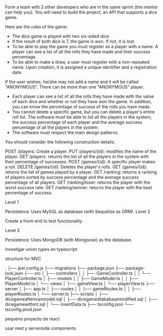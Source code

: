 Form a team with 2 other developers who are in the same sprint (the mentor can help you). You will need to build the project, an API that supports a dice game.

Here are the rules of the game:

- The dice game is played with two six-sided dice
- If the result of both dice is 7, the game is won. If not, it is lost.
- To be able to play the game you must register as a player with a name. A player can see a list of all the rolls they have made and their success percentage.
- To be able to make a draw, a user must register with a non-repeated name. Upon creation, it is assigned a unique identifier and a registration date.

If the user wishes, he/she may not add a name and it will be called "ANONYMOUS". There can be more than one "ANONYMOUS" player.

- Each player can see a list of all the rolls they have made with the value of each dice and whether or not they have won the game. In addition, you can know the percentage of success of the rolls you have made.
- You cannot delete a specific game, but you can delete a player's entire roll list. The software must be able to list all the players in the system, the success percentage of each player and the average success percentage of all the players in the system.
- The software must respect the main design patterns.

You should consider the following construction details:

POST /players: Create a player.
PUT /players/{id}: modifies the name of the player.
GET /players: returns the list of all the players in the system with their percentage of successes.
POST /games/{id}: A specific player makes a roll.
DELETE /games/{id}: Deletes the player's rolls.
GET /games/{id}: returns the list of games played by a player.
GET /ranking: returns a ranking of players sorted by success percentage and the average success percentage of all players.
GET /ranking/loser: returns the player with the worst success rate.
GET /ranking/winner: returns the player with the best percentage of success.

Level 1

Persistence: Uses MySQL as database (with Sequelize as ORM).
Level 2

Create a front-end to test functionality

Level 3

Persistence: Uses MongoDB (with Mongoose) as the database.


investigar union types en typescript


structure for MVC

.
├── jest.config.js
├── migrations
├── package.json
├── package-lock.json
├── src
│   ├── controllers
│   │   ├── GameController.ts
│   │   └── PlayerController.ts
│   ├── models
│   │   ├── GameModel.ts
│   │   ├── PlayerModel.ts
│   └── views
│       ├── gameView.ts
│       └── playerView.ts
├── server
│   ├── app.ts
│   ├── routes
│   │   ├── gameRoutes.ts
│   │   ├── playerRoutes.ts
│   └── server.ts
├── scripts
│   ├── dicegameafterivanmodel.sql
│   ├── dicegamedtababasemodified.sql
│   ├── dicegamewithint.sql
│   └── insertData.ts
├── tsconfig.json
└── tsconfig.prod.json


pequeno proyecto de react

usar next y serverside components